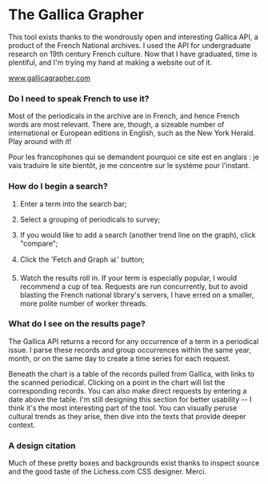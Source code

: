 # The Gallica Grapher

This tool exists thanks to the wondrously open and interesting Gallica API,
a product of the French National archives. I used the API for undergraduate research on
19th century French culture. Now that I have
graduated, time is plentiful, and I'm trying my hand at making a website out of it.

www.gallicagrapher.com

### Do I need to speak French to use it?

Most of the periodicals in the archive are in French, and hence French words are most relevant. There are, though, a sizeable number of international or 
European editions in English, such as the New York Herald. Play around with it!  

Pour les francophones qui se demandent pourquoi ce site est en anglais : je vais traduire le site bientôt, je me concentre sur le système pour l'instant.


### How do I begin a search?  

1. Enter a term into the search bar;  


2. Select a grouping of periodicals to survey;
3. If you would like to add a search (another trend line on the graph), click "compare";
3. Click the 'Fetch and Graph 📊' button;
4. Watch the results roll in. If your term is especially popular, I would recommend a cup of tea. Requests are run concurrently, but to avoid 
blasting the French national library's servers, I have erred on a smaller, more polite number of worker threads.

### What do I see on the results page?

The Gallica API returns a record for any occurrence of a term in a periodical issue. I parse these records
and group occurrences within the same year, month, or on the same day to create a time series for each request.  

Beneath the chart is a table of the records pulled from Gallica, with links to the scanned periodical. Clicking on
a point in the chart will list the corresponding records. You can also make direct requests by entering
a date above the table. I'm still designing this section for better usability -- I think it's the most
interesting part of the tool. You can visually peruse cultural trends as they arise, then dive into the texts that 
provide deeper context.

### A design citation

Much of these pretty boxes and backgrounds exist thanks to inspect source and the good taste of the Lichess.com CSS designer. Merci.
